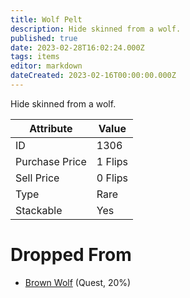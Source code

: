 ```yaml
---
title: Wolf Pelt
description: Hide skinned from a wolf.
published: true
date: 2023-02-28T16:02:24.000Z
tags: items
editor: markdown
dateCreated: 2023-02-16T00:00:00.000Z
---
```


Hide skinned from a wolf.

|Attribute|Value|
|-|-|
|ID|1306|
|Purchase Price|1 Flips|
|Sell Price|0 Flips|
|Type|Rare|
|Stackable|Yes|


# Dropped From
 * [Brown Wolf](/monsters/brown-wolf) (Quest, 20%)
